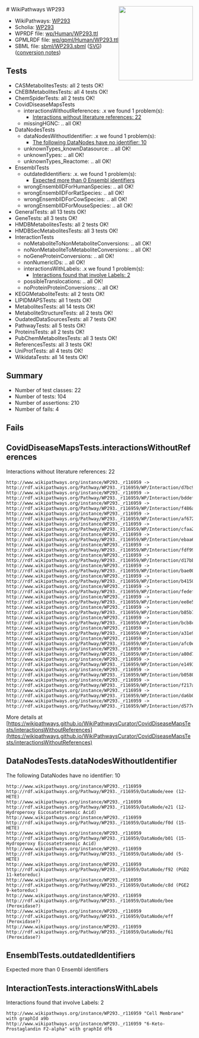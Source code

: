 <img style="float: right; width: 200px" src="../logo.png" />
# WikiPathways WP293

* WikiPathways: [WP293](https://identifiers.org/wikipathways:WP293)
* Scholia: [WP293](https://scholia.toolforge.org/wikipathways/WP293)
* WPRDF file: [wp/Human/WP293.ttl](../wp/Human/WP293.ttl)
* GPMLRDF file: [wp/gpml/Human/WP293.ttl](../wp/gpml/Human/WP293.ttl)
* SBML file: [sbml/WP293.sbml](../sbml/WP293.sbml) ([SVG](../sbml/WP293.svg)) ([conversion notes](../sbml/WP293.txt))

## Tests
* CASMetabolitesTests: all 2 tests OK!
* ChEBIMetabolitesTests: all 4 tests OK!
* ChemSpiderTests: all 2 tests OK!
* CovidDiseaseMapsTests
    * interactionsWithoutReferences: .x we found 1 problem(s):
        * [Interactions without literature references: 22](#9701cd02)
    * missingHGNC: .. all OK!
* DataNodesTests
    * dataNodesWithoutIdentifier: .x we found 1 problem(s):
        * [The following DataNodes have no identifier: 10](#8792c490)
    * unknownTypes_knownDatasource: .. all OK!
    * unknownTypes: .. all OK!
    * unknownTypes_Reactome: .. all OK!
* EnsemblTests
    * outdatedIdentifiers: .x. we found 1 problem(s):
        * [Expected more than 0 Ensembl identifiers](#f44398b7)
    * wrongEnsemblIDForHumanSpecies: .. all OK!
    * wrongEnsemblIDForRatSpecies: .. all OK!
    * wrongEnsemblIDForCowSpecies: .. all OK!
    * wrongEnsemblIDForMouseSpecies: .. all OK!
* GeneralTests: all 13 tests OK!
* GeneTests: all 3 tests OK!
* HMDBMetabolitesTests: all 2 tests OK!
* HMDBSecMetabolitesTests: all 3 tests OK!
* InteractionTests
    * noMetaboliteToNonMetaboliteConversions: .. all OK!
    * noNonMetaboliteToMetaboliteConversions: .. all OK!
    * noGeneProteinConversions: .. all OK!
    * nonNumericIDs: .. all OK!
    * interactionsWithLabels: .x we found 1 problem(s):
        * [Interactions found that involve Labels: 2](#630d2679)
    * possibleTranslocations: .. all OK!
    * noProteinProteinConversions: .. all OK!
* KEGGMetaboliteTests: all 2 tests OK!
* LIPIDMAPSTests: all 1 tests OK!
* MetabolitesTests: all 14 tests OK!
* MetaboliteStructureTests: all 2 tests OK!
* OudatedDataSourcesTests: all 7 tests OK!
* PathwayTests: all 5 tests OK!
* ProteinsTests: all 2 tests OK!
* PubChemMetabolitesTests: all 3 tests OK!
* ReferencesTests: all 3 tests OK!
* UniProtTests: all 4 tests OK!
* WikidataTests: all 14 tests OK!


## Summary

* Number of test classes: 22
* Number of tests: 104
* Number of assertions: 210
* Number of fails: 4

## Fails

<a name="9701cd02" />

## CovidDiseaseMapsTests.interactionsWithoutReferences

Interactions without literature references: 22
```
http://www.wikipathways.org/instance/WP293._r116959 -> http://rdf.wikipathways.org/Pathway/WP293._r116959/WP/Interaction/d7bc9
http://www.wikipathways.org/instance/WP293._r116959 -> http://rdf.wikipathways.org/Pathway/WP293._r116959/WP/Interaction/bddef
http://www.wikipathways.org/instance/WP293._r116959 -> http://rdf.wikipathways.org/Pathway/WP293._r116959/WP/Interaction/f486a
http://www.wikipathways.org/instance/WP293._r116959 -> http://rdf.wikipathways.org/Pathway/WP293._r116959/WP/Interaction/af672
http://www.wikipathways.org/instance/WP293._r116959 -> http://rdf.wikipathways.org/Pathway/WP293._r116959/WP/Interaction/cfaa2
http://www.wikipathways.org/instance/WP293._r116959 -> http://rdf.wikipathways.org/Pathway/WP293._r116959/WP/Interaction/ebaa6
http://www.wikipathways.org/instance/WP293._r116959 -> http://rdf.wikipathways.org/Pathway/WP293._r116959/WP/Interaction/fdf99
http://www.wikipathways.org/instance/WP293._r116959 -> http://rdf.wikipathways.org/Pathway/WP293._r116959/WP/Interaction/d17bb
http://www.wikipathways.org/instance/WP293._r116959 -> http://rdf.wikipathways.org/Pathway/WP293._r116959/WP/Interaction/bae00
http://www.wikipathways.org/instance/WP293._r116959 -> http://rdf.wikipathways.org/Pathway/WP293._r116959/WP/Interaction/b4150
http://www.wikipathways.org/instance/WP293._r116959 -> http://rdf.wikipathways.org/Pathway/WP293._r116959/WP/Interaction/fedef
http://www.wikipathways.org/instance/WP293._r116959 -> http://rdf.wikipathways.org/Pathway/WP293._r116959/WP/Interaction/ee8e5
http://www.wikipathways.org/instance/WP293._r116959 -> http://rdf.wikipathways.org/Pathway/WP293._r116959/WP/Interaction/b85b7
http://www.wikipathways.org/instance/WP293._r116959 -> http://rdf.wikipathways.org/Pathway/WP293._r116959/WP/Interaction/bcb8c
http://www.wikipathways.org/instance/WP293._r116959 -> http://rdf.wikipathways.org/Pathway/WP293._r116959/WP/Interaction/a31e9
http://www.wikipathways.org/instance/WP293._r116959 -> http://rdf.wikipathways.org/Pathway/WP293._r116959/WP/Interaction/afc0e
http://www.wikipathways.org/instance/WP293._r116959 -> http://rdf.wikipathways.org/Pathway/WP293._r116959/WP/Interaction/a80d7
http://www.wikipathways.org/instance/WP293._r116959 -> http://rdf.wikipathways.org/Pathway/WP293._r116959/WP/Interaction/e1493
http://www.wikipathways.org/instance/WP293._r116959 -> http://rdf.wikipathways.org/Pathway/WP293._r116959/WP/Interaction/b0580
http://www.wikipathways.org/instance/WP293._r116959 -> http://rdf.wikipathways.org/Pathway/WP293._r116959/WP/Interaction/f217a
http://www.wikipathways.org/instance/WP293._r116959 -> http://rdf.wikipathways.org/Pathway/WP293._r116959/WP/Interaction/da6b0
http://www.wikipathways.org/instance/WP293._r116959 -> http://rdf.wikipathways.org/Pathway/WP293._r116959/WP/Interaction/d577e
```

More details at [https://wikipathways.github.io/WikiPathwaysCurator/CovidDiseaseMapsTests/interactionsWithoutReferences](https://wikipathways.github.io/WikiPathwaysCurator/CovidDiseaseMapsTests/interactionsWithoutReferences)

<a name="8792c490" />

## DataNodesTests.dataNodesWithoutIdentifier

The following DataNodes have no identifier: 10
```
http://www.wikipathways.org/instance/WP293._r116959 http://rdf.wikipathways.org/Pathway/WP293._r116959/DataNode/eee (12-HETE)
http://www.wikipathways.org/instance/WP293._r116959 http://rdf.wikipathways.org/Pathway/WP293._r116959/DataNode/e21 (12-Hydroperoxy Eicosatetraenoic Acid)
http://www.wikipathways.org/instance/WP293._r116959 http://rdf.wikipathways.org/Pathway/WP293._r116959/DataNode/f0d (15-HETE)
http://www.wikipathways.org/instance/WP293._r116959 http://rdf.wikipathways.org/Pathway/WP293._r116959/DataNode/b01 (15-Hydroperoxy Eicosatetraenoic Acid)
http://www.wikipathways.org/instance/WP293._r116959 http://rdf.wikipathways.org/Pathway/WP293._r116959/DataNode/a0d (5-HETE)
http://www.wikipathways.org/instance/WP293._r116959 http://rdf.wikipathways.org/Pathway/WP293._r116959/DataNode/f92 (PGD2 11-ketoreduc)
http://www.wikipathways.org/instance/WP293._r116959 http://rdf.wikipathways.org/Pathway/WP293._r116959/DataNode/c8d (PGE2 9-ketoreduc)
http://www.wikipathways.org/instance/WP293._r116959 http://rdf.wikipathways.org/Pathway/WP293._r116959/DataNode/bee (Peroxidase?)
http://www.wikipathways.org/instance/WP293._r116959 http://rdf.wikipathways.org/Pathway/WP293._r116959/DataNode/eff (Peroxidase?)
http://www.wikipathways.org/instance/WP293._r116959 http://rdf.wikipathways.org/Pathway/WP293._r116959/DataNode/f61 (Peroxidase?)
```

<a name="f44398b7" />

## EnsemblTests.outdatedIdentifiers

Expected more than 0 Ensembl identifiers
<a name="630d2679" />

## InteractionTests.interactionsWithLabels

Interactions found that involve Labels: 2
```
http://www.wikipathways.org/instance/WP293._r116959 "Cell Membrane" with graphId a9b
http://www.wikipathways.org/instance/WP293._r116959 "6-Keto-Prostaglandin F2-alpha" with graphId df6
```

